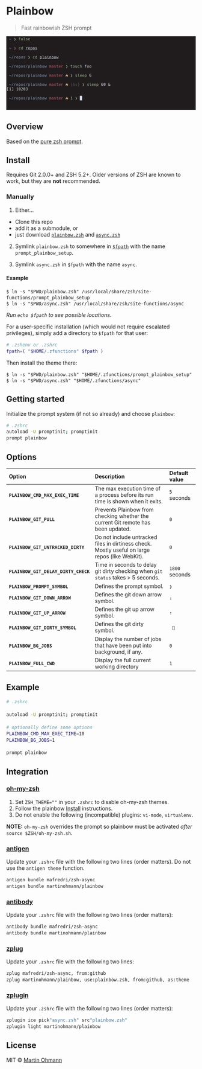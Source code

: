 # Plainbow

> Fast rainbowish ZSH prompt

<img src="screenshot.png" width="864">


## Overview

Based on the [pure zsh prompt](https://github.com/sindresorhus/pure).


## Install

Requires Git 2.0.0+ and ZSH 5.2+. Older versions of ZSH are known to work, but they are **not** recommended.

### Manually

1. Either…
  - Clone this repo
  - add it as a submodule, or
  - just download [`plainbow.zsh`](plainbow.zsh) and [`async.zsh`](async.zsh)

2. Symlink `plainbow.zsh` to somewhere in [`$fpath`](https://www.refining-linux.org/archives/46-ZSH-Gem-12-Autoloading-functions.html) with the name `prompt_plainbow_setup`.

3. Symlink `async.zsh` in `$fpath` with the name `async`.

#### Example

```console
$ ln -s "$PWD/plainbow.zsh" /usr/local/share/zsh/site-functions/prompt_plainbow_setup
$ ln -s "$PWD/async.zsh" /usr/local/share/zsh/site-functions/async
```
*Run `echo $fpath` to see possible locations.*

For a user-specific installation (which would not require escalated privileges), simply add a directory to `$fpath` for that user:

```sh
# .zshenv or .zshrc
fpath=( "$HOME/.zfunctions" $fpath )
```

Then install the theme there:

```console
$ ln -s "$PWD/plainbow.zsh" "$HOME/.zfunctions/prompt_plainbow_setup"
$ ln -s "$PWD/async.zsh" "$HOME/.zfunctions/async"
```


## Getting started

Initialize the prompt system (if not so already) and choose `plainbow`:

```sh
# .zshrc
autoload -U promptinit; promptinit
prompt plainbow
```


## Options

| Option                               | Description                                                                                    | Default value  |
| :-------------------------------     | :--------------------------------------------------------------------------------------------- | :------------- |
| **`PLAINBOW_CMD_MAX_EXEC_TIME`**     | The max execution time of a process before its run time is shown when it exits.                | `5` seconds    |
| **`PLAINBOW_GIT_PULL`**              | Prevents Plainbow from checking whether the current Git remote has been updated.               | `0`            |
| **`PLAINBOW_GIT_UNTRACKED_DIRTY`**   | Do not include untracked files in dirtiness check. Mostly useful on large repos (like WebKit). | `0`            |
| **`PLAINBOW_GIT_DELAY_DIRTY_CHECK`** | Time in seconds to delay git dirty checking when `git status` takes > 5 seconds.               | `1800` seconds |
| **`PLAINBOW_PROMPT_SYMBOL`**         | Defines the prompt symbol.                                                                     | `❯`            |
| **`PLAINBOW_GIT_DOWN_ARROW`**        | Defines the git down arrow symbol.                                                             | `⇣`            |
| **`PLAINBOW_GIT_UP_ARROW`**          | Defines the git up arrow symbol.                                                               | `⇡`            |
| **`PLAINBOW_GIT_DIRTY_SYMBOL`**      | Defines the git dirty symbol.                                                                  | ` `           |
| **`PLAINBOW_BG_JOBS`**               | Display the number of jobs that have been put into background, if any.                         | `0`            |
| **`PLAINBOW_FULL_CWD`**              | Display the full current working directory                                                     | `1`            |

## Example

```sh
# .zshrc

autoload -U promptinit; promptinit

# optionally define some options
PLAINBOW_CMD_MAX_EXEC_TIME=10
PLAINBOW_BG_JOBS=1

prompt plainbow
```

## Integration

### [oh-my-zsh](https://github.com/robbyrussell/oh-my-zsh)

1. Set `ZSH_THEME=""` in your `.zshrc` to disable oh-my-zsh themes.
2. Follow the plainbow [Install](#install) instructions.
3. Do not enable the following (incompatible) plugins: `vi-mode`, `virtualenv`.

**NOTE:** `oh-my-zsh` overrides the prompt so plainbow must be activated *after* `source $ZSH/oh-my-zsh.sh`.

### [antigen](https://github.com/zsh-users/antigen)

Update your `.zshrc` file with the following two lines (order matters). Do not use the `antigen theme` function.

```sh
antigen bundle mafredri/zsh-async
antigen bundle martinohmann/plainbow
```

### [antibody](https://github.com/getantibody/antibody)

Update your `.zshrc` file with the following two lines (order matters):

```sh
antibody bundle mafredri/zsh-async
antibody bundle martinohmann/plainbow
```

### [zplug](https://github.com/zplug/zplug)

Update your `.zshrc` file with the following two lines:

```sh
zplug mafredri/zsh-async, from:github
zplug martinohmann/plainbow, use:plainbow.zsh, from:github, as:theme
```

### [zplugin](https://github.com/zdharma/zplugin)

Update your `.zshrc` file with the following two lines (order matters):

```sh
zplugin ice pick"async.zsh" src"plainbow.zsh"
zplugin light martinohmann/plainbow
```

## License

MIT © [Martin Ohmann](https://mohmann.de)

